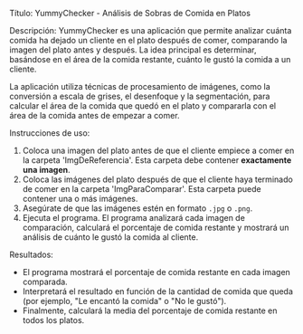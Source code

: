 Título: YummyChecker - Análisis de Sobras de Comida en Platos

Descripción:
YummyChecker es una aplicación que permite analizar cuánta comida ha dejado un cliente en el plato después de comer, comparando la imagen del plato antes y después. La idea principal es determinar, basándose en el área de la comida restante, cuánto le gustó la comida a un cliente.

La aplicación utiliza técnicas de procesamiento de imágenes, como la conversión a escala de grises, el desenfoque y la segmentación, para calcular el área de la comida que quedó en el plato y compararla con el área de la comida antes de empezar a comer.

Instrucciones de uso:
1. Coloca una imagen del plato antes de que el cliente empiece a comer en la carpeta 'ImgDeReferencia'. Esta carpeta debe contener **exactamente una imagen**.
2. Coloca las imágenes del plato después de que el cliente haya terminado de comer en la carpeta 'ImgParaComparar'. Esta carpeta puede contener una o más imágenes.
3. Asegúrate de que las imágenes estén en formato `.jpg` o `.png`.
4. Ejecuta el programa. El programa analizará cada imagen de comparación, calculará el porcentaje de comida restante y mostrará un análisis de cuánto le gustó la comida al cliente.

Resultados:
- El programa mostrará el porcentaje de comida restante en cada imagen comparada.
- Interpretará el resultado en función de la cantidad de comida que queda (por ejemplo, "Le encantó la comida" o "No le gustó").
- Finalmente, calculará la media del porcentaje de comida restante en todos los platos.

